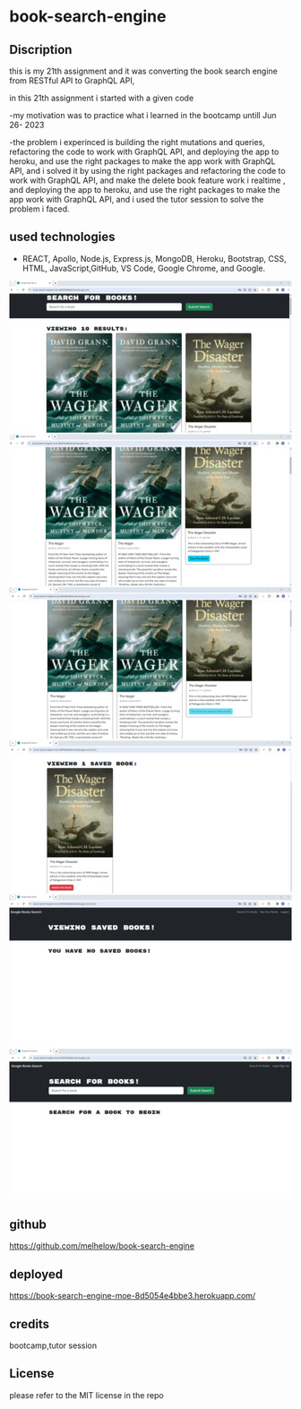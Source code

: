 # book-search-engine

## Discription

this is my 21th assignment and it was converting the book search engine from RESTful API to GraphQL API,

in this 21th assignment  i started with a given code 

-my motivation was to practice what i learned in the bootcamp untill Jun 26- 2023

-the problem i experinced is building the right mutations and queries, refactoring the code to work with GraphQL API, and deploying the app to heroku, and use the right packages to make the app work with GraphQL API, and i solved it by using the right packages and refactoring the code to work with GraphQL API, and make the delete book feature work i realtime , and deploying the app to heroku, and use the right packages to make the app work with GraphQL API, and i used the tutor session to solve the problem i faced.

## used technologies

- REACT, Apollo, Node.js, Express.js, MongoDB, Heroku, Bootstrap, CSS, HTML, JavaScript,GitHub, VS Code, Google Chrome, and Google.

![Getting Started](./Assets/images/book1.png)
![Getting Started](./Assets/images/book2.png)
![Getting Started](./Assets/images/book3.png)
![Getting Started](./Assets/images/book4.png)
![Getting Started](./Assets/images/book5.png)
![Getting Started](./Assets/images/book6.png)

## github 
https://github.com/melhelow/book-search-engine

## deployed
https://book-search-engine-moe-8d5054e4bbe3.herokuapp.com/


## credits

bootcamp,tutor session



## License

please refer to the MIT license in the repo